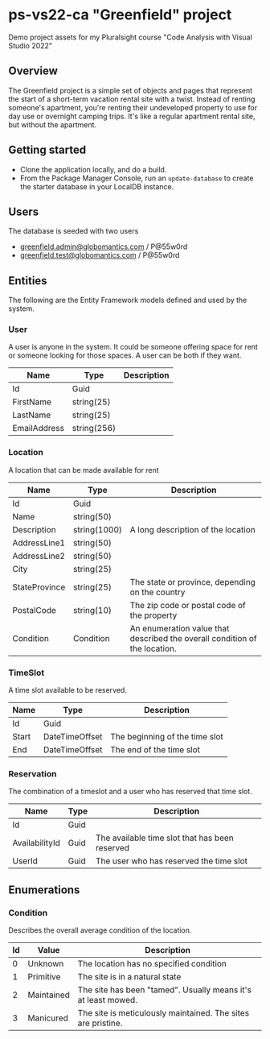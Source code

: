 # ps-vs22-ca "Greenfield" project
Demo project assets for my Pluralsight course "Code Analysis with Visual Studio 2022"

## Overview
The Greenfield project is a simple set of objects and pages that represent the start of a short-term vacation rental site with a twist. Instead of renting someone's apartment, you're renting their undeveloped property to use for day use or overnight camping trips. It's like a regular apartment rental site, but without the apartment.

## Getting started
- Clone the application locally, and do a build.
- From the Package Manager Console, run an `update-database` to create the starter database in your LocalDB instance.

## Users
The database is seeded with two users
- greenfield.admin@globomantics.com / P@55w0rd
- greenfield.test@globomantics.com / P@55w0rd

## Entities
The following are the Entity Framework models defined and used by the system.

### User
A user is anyone in the system. It could be someone offering space for rent or someone looking for those spaces. A user can be both if they want.

| Name         | Type        | Description |
| ------------ | ----------- | ----------- |
| Id           | Guid        |             |
| FirstName    | string(25)  |             |
| LastName     | string(25)  |             |
| EmailAddress | string(256) |             |

### Location
A location that can be made available for rent

| Name          | Type         | Description                                                                |
| ------------- | ------------ | -------------------------------------------------------------------------- |
| Id            | Guid         |                                                                            |
| Name          | string(50)   |                                                                            |
| Description   | string(1000) | A long description of the location                                         |
| AddressLine1  | string(50)   |                                                                            |
| AddressLine2  | string(50)   |                                                                            |
| City          | string(25)   |                                                                            |
| StateProvince | string(25)   | The state or province, depending on the country                            |
| PostalCode    | string(10)   | The zip code or postal code of the property                                |
| Condition     | Condition    | An enumeration value that described the overall condition of the location. |

### TimeSlot
A time slot available to be reserved.

| Name  | Type           | Description                    |
| ----- | -------------- | ------------------------------ |
| Id    | Guid           |                                |
| Start | DateTimeOffset | The beginning of the time slot |
| End   | DateTimeOffset | The end of the time slot       |

### Reservation
The combination of a timeslot and a user who has reserved that time slot.

| Name           | Type | Description                                    |
| -------------- | ---- | ---------------------------------------------- |
| Id             | Guid |                                                |
| AvailabilityId | Guid | The available time slot that has been reserved |
| UserId         | Guid | The user who has reserved the time slot        |

## Enumerations

### Condition
Describes the overall average condition of the location. 

| Id  | Value      | Description                                                   |
| --- | ---------- | ------------------------------------------------------------- |
| 0   | Unknown    | The location has no specified condition                       |
| 1   | Primitive  | The site is in a natural state                                |
| 2   | Maintained | The site has been "tamed". Usually means it's at least mowed. |
| 3   | Manicured  | The site is meticulously maintained. The sites are pristine.                                                              |

